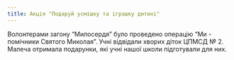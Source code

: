 ```yaml
---
title: Акція "Подаруй усмішку та іграшку дитині"
---
```


Волонтерами загону “Милосердя” було проведено операцію “Ми - помічники Святого Миколая”. Учні відвідали хворих діток ЦПМСД № 2. Малеча отримала подарунки, які учні нашої школи підготували для них.

<slideshow id="72157662688170995"></slideshow>
